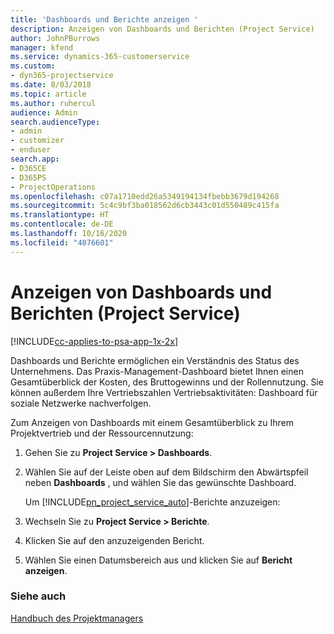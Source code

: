 ```yaml
---
title: 'Dashboards und Berichte anzeigen '
description: Anzeigen von Dashboards und Berichten (Project Service)
author: JohnPBurrows
manager: kfend
ms.service: dynamics-365-customerservice
ms.custom:
- dyn365-projectservice
ms.date: 8/03/2018
ms.topic: article
ms.author: ruhercul
audience: Admin
search.audienceType:
- admin
- customizer
- enduser
search.app:
- D365CE
- D365PS
- ProjectOperations
ms.openlocfilehash: c07a1710edd26a5349194134fbebb3679d194268
ms.sourcegitcommit: 5c4c9bf3ba018562d6cb3443c01d550489c415fa
ms.translationtype: HT
ms.contentlocale: de-DE
ms.lasthandoff: 10/16/2020
ms.locfileid: "4076601"
---
```

# <a name="view-dashboards-and-reports-project-service"></a>Anzeigen von Dashboards und Berichten (Project Service)

[!INCLUDE[cc-applies-to-psa-app-1x-2x](../includes/cc-applies-to-psa-app-1x-2x.md)]

Dashboards und Berichte ermöglichen ein Verständnis des Status des Unternehmens. Das Praxis-Management-Dashboard bietet Ihnen einen Gesamtüberblick der Kosten, des Bruttogewinns und der Rollennutzung. Sie können außerdem Ihre Vertriebszahlen Vertriebsaktivitäten: Dashboard für soziale Netzwerke nachverfolgen.  
  
 Zum Anzeigen von Dashboards mit einem Gesamtüberblick zu Ihrem Projektvertrieb und der Ressourcennutzung:  
  
1. Gehen Sie zu **Project Service > Dashboards**.  
  
2. Wählen Sie auf der Leiste oben auf dem Bildschirm den Abwärtspfeil neben **Dashboards** , und wählen Sie das gewünschte Dashboard.  
  
   Um [!INCLUDE[pn_project_service_auto](../includes/pn-project-service-auto.md)]-Berichte anzuzeigen:  
  
3. Wechseln Sie zu **Project Service > Berichte**.  
  
4. Klicken Sie auf den anzuzeigenden Bericht.  
  
5. Wählen Sie einen Datumsbereich aus und klicken Sie auf **Bericht anzeigen**.  
  
### <a name="see-also"></a>Siehe auch  
 [Handbuch des Projektmanagers](../psa/project-manager-guide.md)
